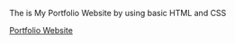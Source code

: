 The is My Portfolio Website by using basic HTML and CSS

[Portfolio Website](https://sanjeeb-j.github.io/web/)

